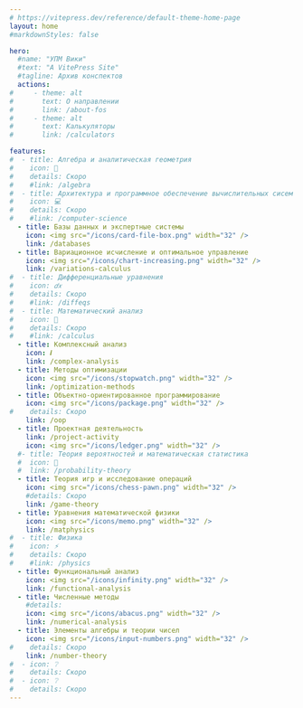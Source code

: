```yaml
---
# https://vitepress.dev/reference/default-theme-home-page
layout: home
#markdownStyles: false

hero:
  #name: "УПМ Вики"
  #text: "A VitePress Site"
  #tagline: Архив конспектов
  actions:
#     - theme: alt
#       text: О направлении
#       link: /about-fos
#     - theme: alt
#       text: Калькуляторы
#       link: /calculators

features:
#  - title: Алгебра и аналитическая геометрия
#    icon: 📏
#    details: Скоро
#    #link: /algebra
#  - title: Архитектура и программное обеспечение вычислительных сисем
#    icon: 💻
#    details: Скоро
#    #link: /computer-science
  - title: Базы данных и экспертные системы
    icon: <img src="/icons/card-file-box.png" width="32" />
    link: /databases
  - title: Вариационное исчисление и оптимальное управление
    icon: <img src="/icons/chart-increasing.png" width="32" />
    link: /variations-calculus
#  - title: Дифференциальные уравнения
#    icon: 𝑑𝑥
#    details: Скоро
#    #link: /diffeqs
#  - title: Математический анализ
#    icon: 🔎
#    details: Скоро
#    #link: /calculus
  - title: Комплексный анализ
    icon: 𝒊
    link: /complex-analysis
  - title: Методы оптимизации
    icon: <img src="/icons/stopwatch.png" width="32" />
    link: /optimization-methods
  - title: Объектно-ориентированное программирование
    icon: <img src="/icons/package.png" width="32" />
#    details: Скоро
    link: /oop
  - title: Проектная деятельность
    link: /project-activity
    icon: <img src="/icons/ledger.png" width="32" />
  #- title: Теория вероятностей и математическая статистика
  #  icon: 🎲
  #  link: /probability-theory
  - title: Теория игр и исследование операций
    icon: <img src="/icons/chess-pawn.png" width="32" />
    #details: Скоро
    link: /game-theory
  - title: Уравнения математической физики
    icon: <img src="/icons/memo.png" width="32" />
    link: /matphysics
#  - title: Физика
#    icon: ⚡
#    details: Скоро
#    #link: /physics
  - title: Функциональный анализ
    icon: <img src="/icons/infinity.png" width="32" />
    link: /functional-analysis
  - title: Численные методы
    #details: 
    icon: <img src="/icons/abacus.png" width="32" />
    link: /numerical-analysis
  - title: Элементы алгебры и теории чисел
    icon: <img src="/icons/input-numbers.png" width="32" />
#    details: Скоро
    link: /number-theory
#  - icon: ❔
#    details: Скоро
#  - icon: ❔
#    details: Скоро
---
```


<script setup>
document.title = "УПМ Вики";
</script>

<!--<script setup>
import { VPButton } from 'vitepress/theme';
</script>

<VPButton text="123" />-->